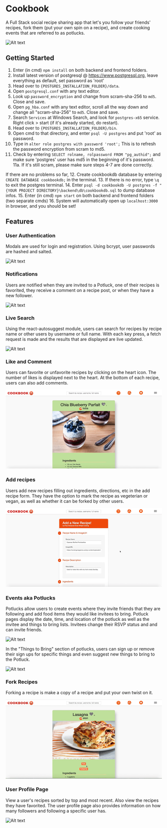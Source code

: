 # Cookbook

A Full Stack social recipe sharing app that let's you follow your friends' recipes, fork them (put your own spin on a recipe), and create cooking events that are referred to as potlucks. 

![Alt text](./assets/cookbook.gif?raw=true "Landing Page")

## Getting Started 

1. Enter (in cmd) ```npm install``` on both backend and frontend folders.
2. Install latest version of postgresql @ https://www.postgresql.org, leave everything as default, set password as 'root'
3. Head over to ```{POSTGRES_INSTALLATION_FOLDER}/data```.
4. Open ```postgresql.conf``` with any text editor.
5. Look up ```password_encryption``` and change from scram-sha-256 to ```md5```. Close and save.
6. Open ```pg_hba.conf``` with any text editor, scroll all the way down and change all "scram-sha-256" to ```md5```. Close and save.
7. Search ```Services``` at Windows Search, and look for ```postgres-x65``` service. Right click > start (if it's already started, do restart).
8. Head over to ```{POSTGRES_INSTALLATION_FOLDER}/bin```.
9. Open cmd to that directory, and enter ```psql -U postgres``` and put 'root' as password.
10. Type in ```alter role postgres with password 'root';``` This is to refresh the password encryption from scram to md5.
11. Check by entering ```SELECT rolname, rolpassword FROM "pg_authid";``` and make sure 'postgres' user has md5 in the beginning of it's password.
11a. If it's still scram, please make sure steps 4-7 are done correctly.

If there are no problems so far,
12. Create cookbookdb database by entering ```CREATE DATABASE cookbookdb;``` in the terminal.
13. If there is no error, type ```\q``` to exit the postgres terminal.
14. Enter ```psql -d cookbookdb -U postgres -f "{YOUR PROJECT DIRECTORY}\backend\db\cookbookdb.sql``` to dump database infos.
15. Enter (in cmd) ```npm start``` on both backend and frontend folders (two separate cmds)
16. System will automatically open up ```localhost:3000``` in browser, and you should be set!

## Features


### User Authentication 

Modals are used for login and registration. Using bcrypt, user passwords are hashed and salted. 

![Alt text](./assets/cookbooklogin.gif?raw=true "Login")


### Notifications 

Users are notified when they are invited to a Potluck, one of their recipes is favorited, they receive a comment on a recipe post, or when they have a new follower. 

![Alt text](./assets/cookbook-notification.gif?raw=true "Notifications")


### Live Search 

Using the react-autosuggest module, users can search for recipes by recipe name or other users by username or full name. With each key press, a fetch request is made and the results that are displayed are live updated.  

![Alt text](./assets/cookbook-search.gif?raw=true "Live Search")


### Like and Comment 

Users can favorite or unfavorite recipes by clicking on the heart icon. The number of likes is displayed next to the heart. At the bottom of each recipe, users can also add comments. 

![Alt text](./assets/cookbook-likefinal.gif?raw=true "Like/Comment")


### Add recipes

Users add new recipes filling out ingredients, directions, etc in the add recipe form. They have the option to mark the recipe as vegeterian or vegan, as well as whether it can be forked by other users. 

![Alt text](./assets/cookbook-addrecipe.gif?raw=true "Add Recipe")


### Events aka Potlucks

Potlucks allow users to create events where they invite friends that they are following and add food items they would like invitees to bring. Potluck pages display the date, time, and location of the potluck as well as the invitee and things to bring lists. Invitees change their RSVP status and and can invite friends. 

![Alt text](./assets/cookbook-potluck.gif?raw=true "Potluck RSVP/Add")

In the "Things to Bring" section of potlucks, users can sign up or remove their sign ups for specific things and even suggest new things to bring to the Potluck. 

![Alt text](./assets/cookbook-potluckthings.gif?raw=true "Potluck Things To Bring")


### Fork Recipes 

Forking a recipe is make a copy of a recipe and put your own twist on it. 

![Alt text](./assets/cookbook-fork.gif?raw=true "Fork")


### User Profile Page

View a user's recipes sorted by top and most recent. Also view the recipes they have favorited. The user profile page also provides information on how many followers and following a specific user has. 

![Alt text](./assets/cookbook-profile.gif?raw=true "Profile")

